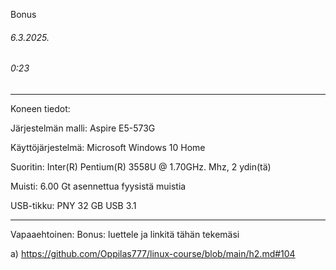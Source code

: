 Bonus
###### 6.3.2025.
###### 0:23
---
Koneen tiedot:

Järjestelmän malli: Aspire E5-573G

Käyttöjärjestelmä: Microsoft Windows 10 Home

Suoritin: Inter(R) Pentium(R) 3558U @ 1.70GHz. Mhz, 2 ydin(tä)

Muisti: 6.00 Gt asennettua fyysistä muistia

USB-tikku: PNY 32 GB USB 3.1

-----

Vapaaehtoinen: Bonus: luettele ja linkitä tähän tekemäsi

a) 
https://github.com/Oppilas777/linux-course/blob/main/h2.md#104
